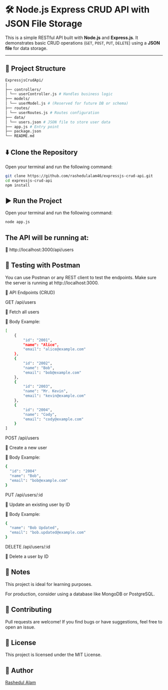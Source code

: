 # 🛠️ Node.js Express CRUD API with JSON File Storage

This is a simple RESTful API built with **Node.js** and **Express.js**. It demonstrates basic CRUD operations (`GET`, `POST`, `PUT`, `DELETE`) using a **JSON file** for data storage.

---

## 📁 Project Structure
```bash
ExpressjsCrudApi/
│
├── controllers/
│ └── userController.js # Handles business logic
├── models/
│ └── userModel.js # (Reserved for future DB or schema)
├── routes/
│ └── userRoutes.js # Routes configuration
├── data/
│ └── users.json # JSON file to store user data
├── app.js # Entry point
├── package.json
└── README.md

```

## ⬇️ Clone the Repository

Open your terminal and run the following command:

```bash
git clone https://github.com/rashedulalam46/expressjs-crud-api.git
cd expressjs-crud-api
npm install
```

## ▶️ Run the Project

Open your terminal and run the following command:

```bash
node app.js
```

## The API will be running at:
📍 http://localhost:3000/api/users

## 🧪 Testing with Postman
You can use Postman or any REST client to test the endpoints. Make sure the server is running at http://localhost:3000.


📮 API Endpoints (CRUD)

GET /api/users

🔹 Fetch all users

🔸 Body Example:

```bash
[
    {
        "id": "2001",
        "name": "Alice",
        "email": "alice@example.com"
    },
    {
        "id": "2002",
        "name": "Bob",
        "email": "bob@example.com"
    },
    {
        "id": "2003",
        "name": "Mr. Kevin",
        "email": "kevin@example.com"
    },
    {
        "id": "2004",
        "name": "Cody",
        "email": "cody@example.com"
    }
]
```

POST /api/users

🔹 Create a new user

🔸 Body Example:

```bash
{
  "id": "2004"
  "name": "Bob",
  "email": "bob@example.com"
}
```

PUT /api/users/:id

🔹 Update an existing user by ID

🔸 Body Example:

```bash
{
  "name": "Bob Updated",
  "email": "bob.updated@example.com"
}
```

DELETE /api/users/:id

🔹 Delete a user by ID

## 📌 Notes
This project is ideal for learning purposes.

For production, consider using a database like MongoDB or PostgreSQL.

## 🤝 Contributing
Pull requests are welcome! If you find bugs or have suggestions, feel free to open an issue.

## 📄 License
This project is licensed under the MIT License.

## 👤 Author
[Rashedul Alam](https://github.com/rashedulalam46)
